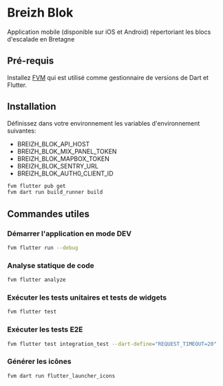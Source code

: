 # Breizh Blok

Application mobile (disponible sur iOS et Android) répertoriant les blocs d'escalade en Bretagne

## Pré-requis

Installez [FVM](https://fvm.app/) qui est utilisé comme gestionnaire de versions de Dart et Flutter.

## Installation

Définissez dans votre environnement les variables d'environnement suivantes:

- BREIZH_BLOK_API_HOST
- BREIZH_BLOK_MIX_PANEL_TOKEN
- BREIZH_BLOK_MAPBOX_TOKEN
- BREIZH_BLOK_SENTRY_URL
- BREIZH_BLOK_AUTH0_CLIENT_ID

```bash
fvm flutter pub get
fvm dart run build_runner build
```

## Commandes utiles

### Démarrer l'application en mode DEV

```bash
fvm flutter run --debug
```

### Analyse statique de code

```bash
fvm flutter analyze
```

### Exécuter les tests unitaires et tests de widgets

```bash
fvm flutter test
```

### Exécuter les tests E2E

```bash
fvm flutter test integration_test --dart-define="REQUEST_TIMEOUT=20"
```

### Générer les icônes

```bash
fvm dart run flutter_launcher_icons
```
